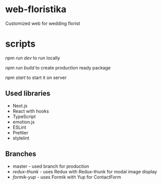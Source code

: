 # web-floristika
Customized web for wedding florist

# scripts
*npm run dev* to run locally

*npm run build* to create production ready package

*npm start* to start it on server

## Used libraries
- Next.js
- React with hooks
- TypeScript
- emotion.js
- ESLint
- Prettier
- stylelint

## Branches
- master - used branch for production
- *redux-thunk* - uses Redux with Redux-thunk for modal image display
- *formik-yup* - uses Formik with Yup for ContactForm
